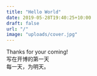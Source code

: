 ```yaml
---
title: "Hello World"
date: 2019-05-28T19:40:25+10:00
draft: false
url: "/"
image: "uploads/cover.jpg"
---
```

Thanks for your coming!  
写在开博的第一天  
每一天，为明天。  


